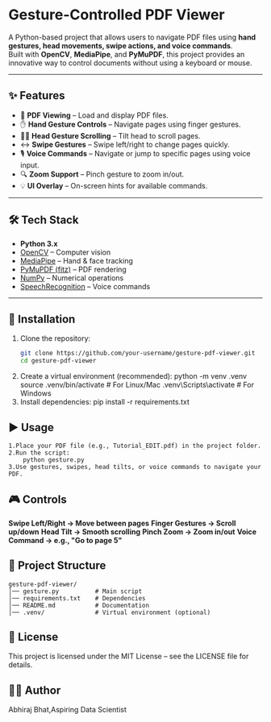 # Gesture-Controlled PDF Viewer

A Python-based project that allows users to navigate PDF files using **hand gestures, head movements, swipe actions, and voice commands**.  
Built with **OpenCV**, **MediaPipe**, and **PyMuPDF**, this project provides an innovative way to control documents without using a keyboard or mouse.

---

## ✨ Features

- 📄 **PDF Viewing** – Load and display PDF files.
- ✋ **Hand Gesture Controls** – Navigate pages using finger gestures.
- 🧑‍🦱 **Head Gesture Scrolling** – Tilt head to scroll pages.
- ↔️ **Swipe Gestures** – Swipe left/right to change pages quickly.
- 🎙️ **Voice Commands** – Navigate or jump to specific pages using voice input.
- 🔍 **Zoom Support** – Pinch gesture to zoom in/out.
- 💡 **UI Overlay** – On-screen hints for available commands.

---

## 🛠️ Tech Stack

- **Python 3.x**
- [OpenCV](https://opencv.org/) – Computer vision
- [MediaPipe](https://developers.google.com/mediapipe) – Hand & face tracking
- [PyMuPDF (fitz)](https://pymupdf.readthedocs.io/) – PDF rendering
- [NumPy](https://numpy.org/) – Numerical operations
- [SpeechRecognition](https://pypi.org/project/SpeechRecognition/) – Voice commands

---

## 🚀 Installation

1. Clone the repository:
   ```bash
   git clone https://github.com/your-username/gesture-pdf-viewer.git
   cd gesture-pdf-viewer
2. Create a virtual environment (recommended):
     python -m venv .venv
    source .venv/bin/activate   # For Linux/Mac
    .venv\Scripts\activate      # For Windows
3. Install dependencies:
    pip install -r requirements.txt

## ▶️ Usage
    1.Place your PDF file (e.g., Tutorial_EDIT.pdf) in the project folder.
    2.Run the script:
        python gesture.py
    3.Use gestures, swipes, head tilts, or voice commands to navigate your PDF.


## 🎮 Controls

**Swipe Left/Right → Move between pages**
**Finger Gestures → Scroll up/down**
**Head Tilt → Smooth scrolling**
**Pinch Zoom → Zoom in/out**
**Voice Command → e.g., "Go to page 5"**

## 📂 Project Structure
    gesture-pdf-viewer/
    │── gesture.py          # Main script
    │── requirements.txt    # Dependencies
    │── README.md           # Documentation
    │── .venv/              # Virtual environment (optional)


## 📜 License
 This project is licensed under the MIT License – see the LICENSE
  file for details.

## 👨‍💻 Author
Abhiraj Bhat,Aspiring Data Scientist
